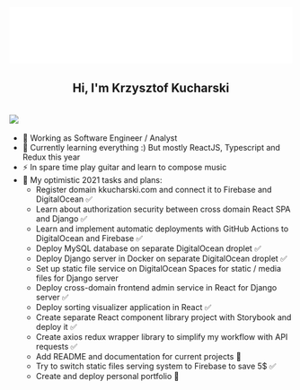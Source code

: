 <div align="center">
	<br>
	<a href="./header.svg">
		<img src="header.svg" width="800" height="100" alt="" />
	</a>
	<br>
</div>

<h2 align="center">Hi, I'm Krzysztof Kucharski</h1>
 <p align="centlefter"><br/>
   <a href="https://www.linkedin.com/in/kkuchar/">
    <img src="https://img.shields.io/badge/linkedin-Krzysztof  Kucharski-blue">
  </a>  
</p>      
        
- 🔭 Working as Software Engineer / Analyst
- 🌱 Currently learning everything :) But mostly ReactJS, Typescript and Redux this year   
- ⚡  In spare time play guitar and learn to compose music
- 🥅 My optimistic 2021 tasks and plans:  
    - Register domain kkucharski.com and connect it to Firebase and DigitalOcean :white_check_mark:  
    - Learn about authorization security between cross domain React SPA and Django :white_check_mark: 
    - Learn and implement automatic deployments with GitHub Actions to DigitalOcean and Firebase :white_check_mark:
    - Deploy MySQL database on separate DigitalOcean droplet :white_check_mark: 
    - Deploy Django server in Docker on separate DigitalOcean droplet :white_check_mark: 
    - Set up static file service on DigitalOcean Spaces for static / media files for Django server
    - Deploy cross-domain frontend admin service in React for Django server  :white_check_mark:
    - Deploy sorting visualizer application in React :white_check_mark:  
    - Create separate React component library project with Storybook and deploy it :white_check_mark:
    - Create axios redux wrapper library to simplify my workflow with API requests :white_check_mark:
    - Add README and documentation for current projects :black_square_button:    
    - Try to switch static files serving system to Firebase to save 5$ :white_check_mark:
    - Create and deploy personal portfolio :black_square_button:

[linkedin]: https://www.linkedin.com/in/kkuchar/
